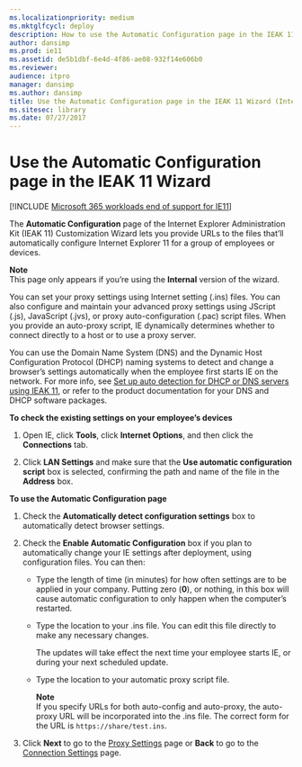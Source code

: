```yaml
---
ms.localizationpriority: medium
ms.mktglfcycl: deploy
description: How to use the Automatic Configuration page in the IEAK 11 Customization Wizard to add URLs to auto-configure IE.
author: dansimp
ms.prod: ie11
ms.assetid: de5b1dbf-6e4d-4f86-ae08-932f14e606b0
ms.reviewer: 
audience: itpro
manager: dansimp
ms.author: dansimp
title: Use the Automatic Configuration page in the IEAK 11 Wizard (Internet Explorer Administration Kit 11 for IT Pros)
ms.sitesec: library
ms.date: 07/27/2017
---
```



# Use the Automatic Configuration page in the IEAK 11 Wizard

[!INCLUDE [Microsoft 365 workloads end of support for IE11](../includes/microsoft-365-ie-end-of-support.md)]

The **Automatic Configuration** page of the Internet Explorer Administration Kit (IEAK 11) Customization Wizard lets you provide URLs to the files that’ll automatically configure Internet Explorer 11 for a group of employees or devices.

**Note**<br>
This page only appears if you’re using the **Internal** version of the wizard.

You can set your proxy settings using Internet setting (.ins) files. You can also configure and maintain your advanced proxy settings using JScript (.js), JavaScript (.jvs), or proxy auto-configuration (.pac) script files. When you provide an auto-proxy script, IE dynamically determines whether to connect directly to a host or to use a proxy server.

You can use the Domain Name System (DNS) and the Dynamic Host Configuration Protocol (DHCP) naming systems to detect and change a browser’s settings automatically when the employee first starts IE on the network. For more info, see [Set up auto detection for DHCP or DNS servers using IEAK 11](auto-detection-dhcp-or-dns-servers-ieak11.md), or refer to the product documentation for your DNS and DHCP software packages.

**To check the existing settings on your employee’s devices**

1.  Open IE, click **Tools**, click **Internet Options**, and then click the **Connections** tab.

2.  Click **LAN Settings** and make sure that the **Use automatic configuration script** box is selected, confirming the path and name of the file in the **Address** box.

**To use the Automatic Configuration page**

1.  Check the **Automatically detect configuration settings** box to automatically detect browser settings.

2.  Check the **Enable Automatic Configuration** box if you plan to automatically change your IE settings after deployment, using configuration files. You can then:

    -   Type the length of time (in minutes) for how often settings are to be applied in your company. Putting zero (**0**), or nothing, in this box will cause automatic configuration to only happen when the computer’s restarted.

    -   Type the location to your .ins file. You can edit this file directly to make any necessary changes.

        The updates will take effect the next time your employee starts IE, or during your next scheduled update.

    -   Type the location to your automatic proxy script file.

        **Note**<br>
        If you specify URLs for both auto-config and auto-proxy, the auto-proxy URL will be incorporated into the .ins file. The correct form for the URL is `https://share/test.ins`.

3.  Click **Next** to go to the [Proxy Settings](proxy-settings-ieak11-wizard.md) page or **Back** to go to the [Connection Settings](connection-settings-ieak11-wizard.md) page.

 

 






